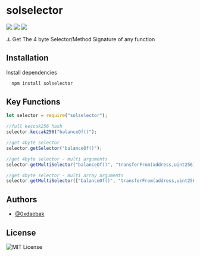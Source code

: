 
# solselector

![](https://img.shields.io/npm/v/solselector?color=red&style=for-the-badge) ![](https://img.shields.io/github/package-json/v/0xdaebak/solselector?color=green&style=for-the-badge) ![](https://img.shields.io/badge/0xdaebak-alphaLeaks-red?style=for-the-badge)

⚓ Get The 4 byte Selector/Method Signature of any function


## Installation

Install dependencies

```bash
  npm install solselector
```


## Key Functions

```javascript
let selector = require("solselector");

//full keccak256 hash
selector.keccak256("balanceOf()");

//get 4byte selector
selector.getSelector("balanceOf()");

//get 4byte selector - multi arguments
selector.getMultiSelector("balanceOf()", "transferFrom(address,uint256)");

//get 4byte selector - multi array arguments
selector.getMultiSelector(["balanceOf()", "transferFrom(address,uint256)", "deposit()"]);

```

## Authors

- [@0xdaebak](https://www.github.com/0xdaebak)



## License

![MIT License](https://img.shields.io/github/license/0xdaebak/solselector?style=for-the-badge)

